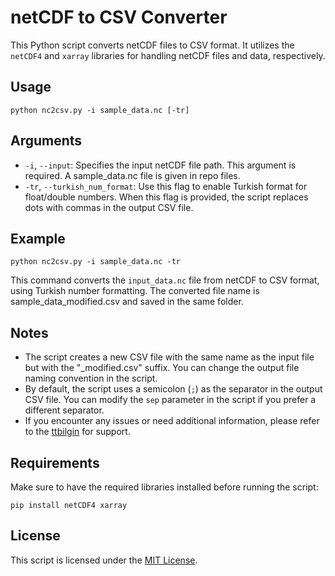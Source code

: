 netCDF to CSV Converter
=======================

This Python script converts netCDF files to CSV format. It utilizes the `netCDF4` and `xarray` libraries for handling netCDF files and data, respectively.

Usage
-----

    python nc2csv.py -i sample_data.nc [-tr]

Arguments
---------

*   `-i`, `--input`: Specifies the input netCDF file path. This argument is required. A sample_data.nc file is given in repo files.
*   `-tr`, `--turkish_num_format`: Use this flag to enable Turkish format for float/double numbers. When this flag is provided, the script replaces dots with commas in the output CSV file.

Example
-------

    python nc2csv.py -i sample_data.nc -tr

This command converts the `input_data.nc` file from netCDF to CSV format, using Turkish number formatting. The converted file name is sample_data_modified.csv and saved in the same folder.

Notes
-----

*   The script creates a new CSV file with the same name as the input file but with the "_modified.csv" suffix. You can change the output file naming convention in the script.
*   By default, the script uses a semicolon (`;`) as the separator in the output CSV file. You can modify the `sep` parameter in the script if you prefer a different separator.
*   If you encounter any issues or need additional information, please refer to the [ttbilgin](mailto:turgay.bilgin@btu.edu.tr) for support.

Requirements
------------

Make sure to have the required libraries installed before running the script:

    pip install netCDF4 xarray

License
-------

This script is licensed under the [MIT License](link_to_license_file).
